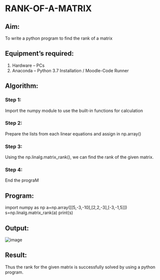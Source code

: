 # RANK-OF-A-MATRIX
## Aim:
To write a python program to find the rank of a matrix
## Equipment’s required:
1. 	Hardware – PCs
2. 	Anaconda – Python 3.7 Installation / Moodle-Code Runner
## Algorithm:
### Step 1:
Import the numpy module to use the built-in functions for calculation

### Step 2:
Prepare the lists from each linear equations and assign in np.array()

### Step 3:
Using the np.linalg.matrix_rank(), we can find the rank of the given matrix.

### Step 4:
End the prograM
## Program:
import numpy as np
a=np.array([[5,-3,-10],[2,2,-3],[-3,-1,5]])
s=np.linalg.matrix_rank(a)
print(s)
## Output:
![image](https://github.com/user-attachments/assets/e81d2a3e-e89c-41b8-a5a0-4a8ff72a1dea)

## Result:
Thus the rank for the given matrix is successfully solved by  using a python program.

